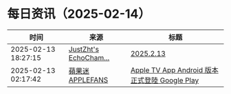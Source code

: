 ﻿# 每日资讯（2025-02-14）

|时间|来源|标题|
|---|---|---|
|2025-02-13 18:27:15|[JustZht's EchoCham...](https://www.justzht.com/rss/)|[2025.2.13](https://www.justzht.com/2025-2-13/)|
|2025-02-13 02:17:42|[蘋果迷 APPLEFANS](https://applefans.today/feed/)|[Apple TV App Android 版本 正式登陸 Google Play](https://applefans.today/2025-02-the-apple-tv-app-is-now-available-on-android/)|
